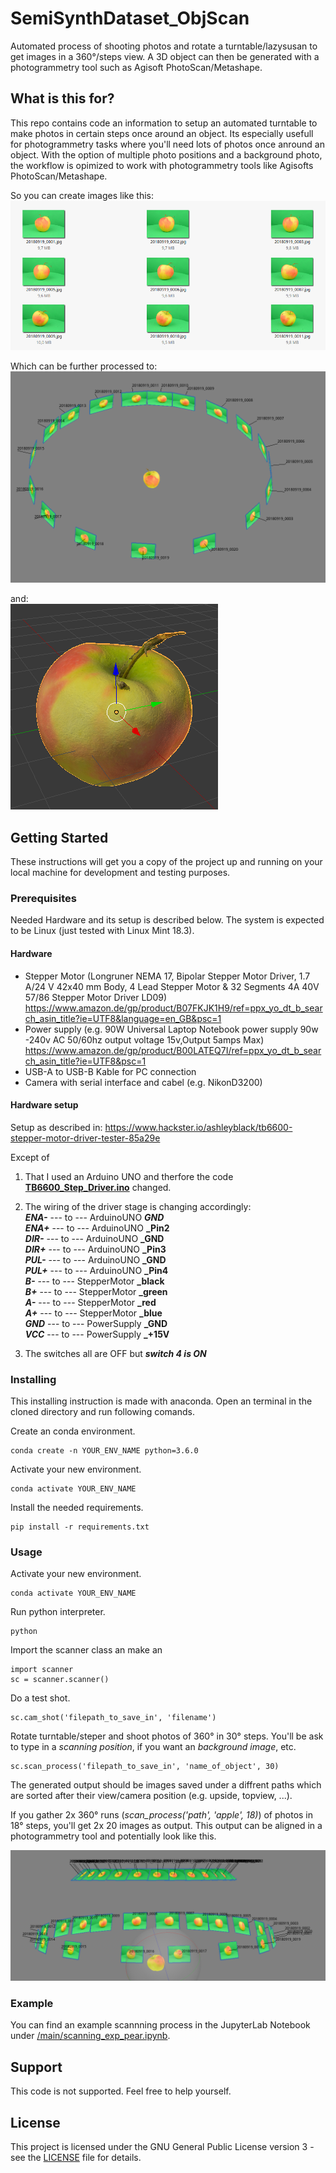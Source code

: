 # SemiSynthDataset_ObjScan
Automated process of shooting photos and rotate a turntable/lazysusan to get images in a 360°/steps view. A 3D object can then be generated with a photogrammetry tool such as Agisoft PhotoScan/Metashape. 

## What is this for?

This repo contains code an information to setup an automated turntable to make photos in certain steps once around an object.
Its especially usefull for photogrammetry tasks where you'll need lots of photos once anround an object. With the option of multiple photo positions and a background photo, the workflow is opimized to work with photogrammetry tools like Agisofts PhotoScan/Metashape.

So you can create images like this: \
![exp_imgs.](photos/exp_imgs.png?raw=true "Example Output Images")

Which can be further processed to: \
![Example of aligned images in photogrammetry tool.](photos/photos_aligned_in_photogrammetry_tool.png?raw=true "Example of aligned images in photogrammetry tool")

and: \
![3D_obj.](photos/3D_obj.png?raw=true "3D_obj.png")


## Getting Started

These instructions will get you a copy of the project up and running on your local machine for development and testing purposes.

### Prerequisites

Needed Hardware and its setup is described below. The system is expected to be Linux (just tested with Linux Mint 18.3).

#### Hardware

- Stepper Motor (Longruner NEMA 17, Bipolar Stepper Motor Driver, 1.7 A/24 V 42x40 mm Body, 4 Lead Stepper Motor & 32 Segments 4A 40V 57/86 Stepper Motor Driver LD09) \
https://www.amazon.de/gp/product/B07FKJK1H9/ref=ppx_yo_dt_b_search_asin_title?ie=UTF8&language=en_GB&psc=1
- Power supply (e.g. 90W Universal Laptop Notebook power supply 90w -240v AC 50/60hz output voltage 15v,Output 5amps Max)\
https://www.amazon.de/gp/product/B00LATEQ7I/ref=ppx_yo_dt_b_search_asin_title?ie=UTF8&psc=1
- USB-A to USB-B Kable for PC connection
- Camera with serial interface and cabel (e.g. NikonD3200)

#### Hardware setup

Setup as described in:
https://www.hackster.io/ashleyblack/tb6600-stepper-motor-driver-tester-85a29e

Except of 
1. That I used an Arduino UNO and therfore the code **[TB6600_Step_Driver.ino](TB6600_Step_Driver.ino)** changed.
2. The wiring of the driver stage is changing accordingly: \
**_ENA-_** --- to ---	ArduinoUNO  **_GND_** \
**_ENA+_** --- to ---	ArduinoUNO  **_Pin2** \
**_DIR-_** --- to ---	ArduinoUNO  **_GND** \
**_DIR+_** --- to ---	ArduinoUNO  **_Pin3** \
**_PUL-_** --- to ---	ArduinoUNO  **_GND** \
**_PUL+_** --- to ---	ArduinoUNO  **_Pin4** \
**_B-_** --- to ---	StepperMotor  **_black** \
**_B+_** --- to ---	StepperMotor  **_green** \
**_A-_** --- to ---	StepperMotor  **_red** \
**_A+_** --- to ---	StepperMotor  **_blue** \
**_GND_** --- to ---	PowerSupply  **_GND** \
**_VCC_** --- to ---	PowerSupply  **_+15V** 

3. The switches all are OFF but **_switch 4 is ON_**

### Installing

This installing instruction is made with anaconda.
Open an terminal in the cloned directory and run following comands.

Create an conda environment.
```
conda create -n YOUR_ENV_NAME python=3.6.0
```

Activate your new environment.
```
conda activate YOUR_ENV_NAME
```

Install the needed requirements.
```
pip install -r requirements.txt
```


### Usage

Activate your new environment.
```
conda activate YOUR_ENV_NAME
```

Run python interpreter.
```
python
```

Import the scanner class an make an 
```
import scanner
sc = scanner.scanner()
```

Do a test shot.
```
sc.cam_shot('filepath_to_save_in', 'filename')
```

Rotate turntable/steper and shoot photos of 360° in 30° steps.
You'll be ask to type in a _scanning position_, if you want an _background image_, etc.
```
sc.scan_process('filepath_to_save_in', 'name_of_object', 30)
```
The generated output should be images saved under a diffrent paths which are sorted after their view/camera position (e.g. upside, topview, ...).

If you gather 2x 360° runs (_scan_process('path', 'apple', 18)_) of photos in 18° steps, you'll get 2x 20 images as output.
This output can be aligned in a photogrammetry tool and potentially look like this. 

![photos_aligned_in_photogrammetry_tool_2layers.](photos/photos_aligned_in_photogrammetry_tool_2layers.png?raw=true "photos_aligned_in_photogrammetry_tool_2layers")


### Example
You can find an example scannning process in the JupyterLab Notebook under [/main/scanning_exp_pear.ipynb](/main/scanning_exp_pear.ipynb).


## Support

This code is not supported. Feel free to help yourself.


## License

This project is licensed under the GNU General Public License version 3 - see the [LICENSE](LICENSE) file for details.
